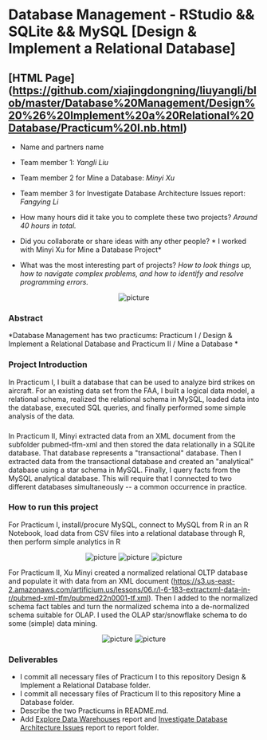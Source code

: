 # Database Management - RStudio && SQLite && MySQL [Design & Implement a Relational Database] 

## [HTML Page] (https://github.com/xiajingdongning/liuyangli/blob/master/Database%20Management/Design%20%26%20Implement%20a%20Relational%20Database/Practicum%20I.nb.html)


* Name and partners name
 * Team member 1: *Yangli Liu*
 * Team member 2 for Mine a Database: *Minyi Xu*
 * Team member 3 for Investigate Database Architecture Issues report: *Fangying Li*
 

* How many hours did it take you to complete these two projects?   *Around 40 hours in total.*
* Did you collaborate or share ideas with any other people?   * I worked with Minyi Xu for Mine a Database Project*
  
* What was the most interesting part of projects? *How to look things up, how to navigate complex problems, and how to identify and resolve programming errors.*

<p align="center">
  <img src="./media/Bird Strikes In US 2000-2011.png" alt="picture">
</p>

### Abstract

*Database Management has two practicums: Practicum I / Design & Implement a Relational Database and Practicum II / Mine a Database * 

### Project Introduction
In Practicum I, I built a database that can be used to analyze bird strikes on aircraft. For an existing data set from the FAA, 
I built a logical data model, a relational schema, realized the relational schema in MySQL, 
loaded data into the database, executed SQL queries, and finally performed some simple analysis of the data.
###
In Practicum II, Minyi extracted data from an XML document from the subfolder pubmed-tfm-xml and then stored the data relationally in a SQLite database. 
That database represents a "transactional" database. Then I extracted data from the transactional database and 
created an "analytical" database using a star schema in MySQL. Finally, I query facts from the MySQL analytical database. 
This will require that I connected to two different databases simultaneously -- a common occurrence in practice.

### How to run this project
For Practicum I, install/procure MySQL, connect to MySQL from R in an R Notebook, 
load data from CSV files into a relational database through R,
then perform simple analytics in R

<p align="center">
  <img src="./media/P1_01.png" alt="picture">
  <img src="./media/P1_02.png" alt="picture">
  <img src="./media/P1_03.png" alt="picture">
</p>

For Practicum II, Xu Minyi created a normalized relational OLTP database and populate it with data from an XML document
(https://s3.us-east-2.amazonaws.com/artificium.us/lessons/06.r/l-6-183-extractxml-data-in-r/pubmed-xml-tfm/pubmed22n0001-tf.xml).
Then I added to the normalized schema fact tables and turn the normalized schema into a de-normalized schema suitable for OLAP. 
I used the OLAP star/snowflake schema to do some (simple) data mining. 


<p align="center">
  <img src="./media/P2_01.png" alt="picture">
  <img src="./media/P2_02.png" alt="picture">
</p>

### Deliverables
* I commit all necessary files of Practicum I to this repository Design & Implement a Relational Database folder.
* I commit all necessary files of Practicum II to this repository Mine a Database folder.
* Describe the two Practicums in README.md.
* Add [Explore Data Warehouses](./report/Explore-Data-Warehouses.pdf) report and [Investigate Database Architecture Issues](./report/Investigate-Database-Architecture-Issues.LiF.LiuY.pdf) report to report folder.


